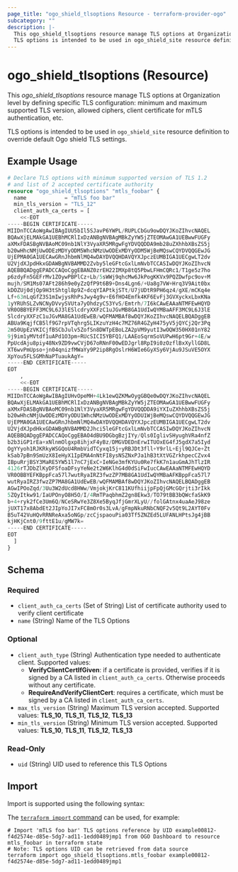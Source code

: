 ```yaml
---
page_title: "ogo_shield_tlsoptions Resource - terraform-provider-ogo"
subcategory: ""
description: |-
  This ogo_shield_tlsoptions resource manage TLS options at Organization level by defining specific TLS configuration: minimum and maximum supported TLS version, allowed ciphers, client certificate for mTLS authentication, etc.
  TLS options is intended to be used in ogo_shield_site resource definition to override default Ogo shield TLS settings.
---
```


# ogo_shield_tlsoptions (Resource)

This *ogo_shield_tlsoptions* resource manage TLS options at Organization level by defining specific TLS configuration: minimum and maximum supported TLS version, allowed ciphers, client certificate for mTLS authentication, etc.

TLS options is intended to be used in `ogo_shield_site` resource definition to override default Ogo shield TLS settings.

## Example Usage

```terraform
# Declare TLS options with minimum supported version of TLS 1.2
# and list of 2 accepted certificate authority
resource "ogo_shield_tlsoptions" "mtls_foobar" {
  name            = "mTLS foo bar"
  min_tls_version = "TLS_12"
  client_auth_ca_certs = [
    <<-EOT
-----BEGIN CERTIFICATE-----
MIIDnTCCAoWgAwIBAgIUU5bIl5SJavP6YWPL/RUPLCbGu9owDQYJKoZIhvcNAQEL
BQAwXjELMAkGA1UEBhMCRlIxDzANBgNVBAgMBkZyYW5jZTEOMAwGA1UEBwwFUGFy
aXMxFDASBgNVBAoMC09nb1NlY3VyaXR5MRgwFgYDVQQDDA9mb28uZXhhbXBsZS5j
b20wHhcNMjUwODEzMDYyODM5WhcNMzUwODExMDYyODM5WjBeMQswCQYDVQQGEwJG
UjEPMA0GA1UECAwGRnJhbmNlMQ4wDAYDVQQHDAVQYXJpczEUMBIGA1UECgwLT2dv
U2VjdXJpdHkxGDAWBgNVBAMMD2Zvby5leGFtcGxlLmNvbTCCASIwDQYJKoZIhvcN
AQEBBQADggEPADCCAQoCggEBANZ0zrEH22IMXp8tQ5PbwLFHmCQRc1/T1ge5z7ho
p6zdyFn5GEFrMv1ZOywPBPlCz+Lb/5sWWj9qhcMw6JkPogKKVx9PQZDwfpc9ov+M
mujh/SM1Ms07AFt286h9e0yZzQfP9t6B9+Dns4Lgn6/+Ua8g7VW+Hrq3V9Ait0bx
kDOZUj0djOp9H3tShtgl8p9Z+dcqYIAPtkjSTt/U7jUDtR9PH6qz4/gXE/mCKq4e
Lf+63nLqGfZ3S1mIwjysRhPsJwy4g9v+E6fHO4Emfk4KF6EvFj3GVXyckxLbxKNa
1yYRUhSLZvNCNyDVvySVUta7yOhdzyC53YvS/Emtrh/7I6kCAwEAAaNTMFEwHQYD
VR0OBBYEFF3MC9L6J3lESlcdryXXFzC1uJGvMB8GA1UdIwQYMBaAFF3MC9L6J3lE
SlcdryXXFzC1uJGvMA8GA1UdEwEB/wQFMAMBAf8wDQYJKoZIhvcNAQELBQADggEB
ABUa9KqjfCB5lf9G7rpVTqhrg5LIKzuYzH4c7MZ76R4GZyH475yV5jQYCj2Qr3Pq
2m50UpEzVKICjfBSCbJulv5ZofSn8DWTpEBoLZA2pVM9yutI3wOQW350HX01nY82
9j9im1yMVtdf1uAPd1O3pm+RUcSICI5YBFQ1/LAAEoSqrmSoVUPwH6pt9Gr+4E/w
PpUcdAju8piy48Nx9ZD9vwCVjD67oRNnF00wEDJgrl8RpI9i0zOzflBxXyllGD8L
XT6wvPmUpso+jn04qnizfMWaYy9P2ip8RgOslrH6WIe6GyXSy6VjAu9JSuVE5OYX
XpYou5FLSGMhNaPTuaukAgY=
-----END CERTIFICATE-----
EOT
    ,
    <<-EOT
-----BEGIN CERTIFICATE-----
MIIDnTCCAoWgAwIBAgIUHvOpeMH+4Lk1ewQZKMwOygGBQe0wDQYJKoZIhvcNAQEL
BQAwXjELMAkGA1UEBhMCRlIxDzANBgNVBAgMBkZyYW5jZTEOMAwGA1UEBwwFUGFy
aXMxFDASBgNVBAoMC09nb1NlY3VyaXR5MRgwFgYDVQQDDA9iYXIuZXhhbXBsZS5j
b20wHhcNMjUwODEzMDYyODU1WhcNMzUwODExMDYyODU1WjBeMQswCQYDVQQGEwJG
UjEPMA0GA1UECAwGRnJhbmNlMQ4wDAYDVQQHDAVQYXJpczEUMBIGA1UECgwLT2dv
U2VjdXJpdHkxGDAWBgNVBAMMD2Jhci5leGFtcGxlLmNvbTCCASIwDQYJKoZIhvcN
AQEBBQADggEPADCCAQoCggEBAO4dBU9DGbgBzjIYy/Qls0IglivSHyughVRa4nfZ
b2b3iGP1rEa+xNlnmOlgxp8ihjxF4yBz/DMGVDEDnErwITUOxEG4fJ5gdX7a5Iyd
OgYYyoh1RJKRkyWSGQoU4RmbVidTCyxq15j+yRBJDt3fll+Y9rlL+Ejl9QJCe+Zt
kSab7pBn9SmUzX8IeHyX1IpEMA4nNtFI8ysNSZNxPJa1hB3tXtVGZrkhpecCZvx4
IBpuRrjBSY3MaRE5YW51l7nC7jExC+IeNGe3mfKYUu0Re7fkK7n1auGmAJhTlzIR
4126rTJDbZlKyDFSfoaDFsyYeNe2t2W6KlhG4d0dSiFwIucCAwEAAaNTMFEwHQYD
VR0OBBYEFKBppFca57l7wutRyaIRZ3fwzZP7MB8GA1UdIwQYMBaAFKBppFca57l7
wutRyaIRZ3fwzZP7MA8GA1UdEwEB/wQFMAMBAf8wDQYJKoZIhvcNAQELBQADggEB
AGwIPOoZqd/3Uu3W2dUcd8HWw/VmjokjKrC811KUfhiijpFpQjGMcGQrjti3rIkk
5ZQyItkw91/IaUPOnyO8H5O/I/4RmTPaqbhmZ2gn8Ekw3/TO79tBB3bQWcfaSkK9
b+4+ryk2fCe3Um6Q/NCeSRwYe3Z8Xe5ByqJfjGmrXLyU//folGAtnx4uaAeJ98ze
jUXT17x8AbdEt2JIpYoJI7xFC8mOr0s3LvA/gFmpNkuRNbCNQF2v5Qt9L2AYT0Fv
B5uT42VuHQvRRNReAxa5oNGp/zcCjspaouPia03Tf5ZNZEd5LUFANLHPtsJg4jBB
kjHKjCnt0/9fttE1u/gMW7k=
-----END CERTIFICATE-----
EOT
  ]
}
```

<!-- schema generated by tfplugindocs -->
## Schema

### Required

- `client_auth_ca_certs` (Set of String) List of certificate authority used to verify client certificate
- `name` (String) Name of the TLS Options

### Optional

- `client_auth_type` (String) Authentication type needed to authenticate client. Supported values:
  * **VerifyClientCertIfGiven**: if a certificate is provided, verifies if it is signed by a CA listed in `client_auth_ca_certs`. Otherwise proceeds without any certificate.
  * **RequireAndVerifyClientCert**: requires a certificate, which must be signed by a CA listed in `client_auth_ca_certs`.
- `max_tls_version` (String) Maximum TLS version accepted. Supported values: **TLS_10**, **TLS_11**, **TLS_12**, **TLS_13**
- `min_tls_version` (String) Minimum TLS version accepted. Supported values: **TLS_10**, **TLS_11**, **TLS_12**, **TLS_13**

### Read-Only

- `uid` (String) UID used to reference this TLS Options


## Import

Import is supported using the following syntax:

The [`terraform import` command](https://developer.hashicorp.com/terraform/cli/commands/import) can be used, for example:

```shell
# Import 'mTLS foo bar' TLS options reference by UID example00812-f4d2574e-d85e-5dg7-ad11-1edd0489jmp1 from OGO Dashboard to resource mtls_foobar in terraform state
# Note: TLS options UID can be retrieved from data source
terraform import ogo_shield_tlsoptions.mtls_foobar example00812-f4d2574e-d85e-5dg7-ad11-1edd0489jmp1
```

